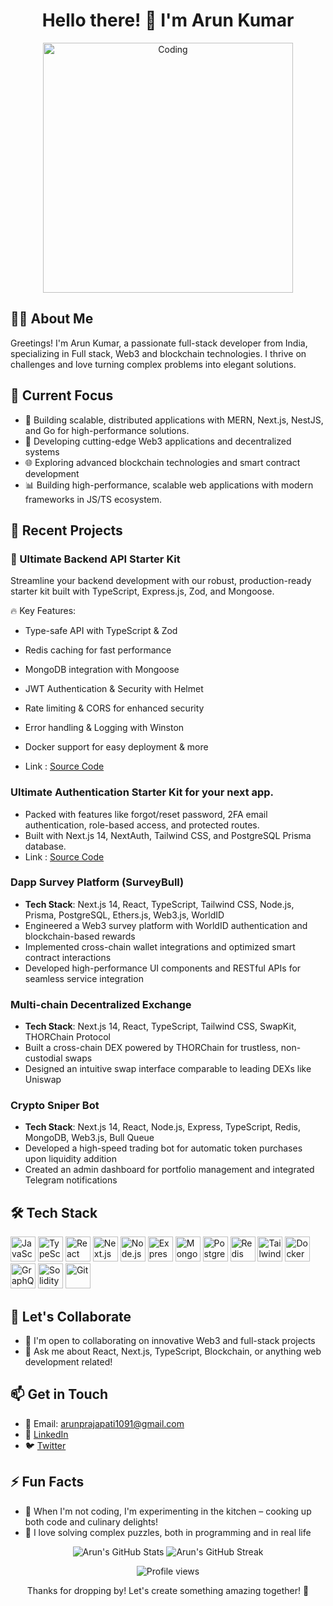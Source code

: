<div align="center">
  <h1>Hello there! 👋 I'm Arun Kumar</h1>
  <img alt="Coding" width="400" src="https://cdn.dribbble.com/users/1162077/screenshots/3848914/programmer.gif">
</div>

## 👨‍💻 About Me

Greetings! I'm Arun Kumar, a passionate full-stack developer from India, specializing in Full stack, Web3 and blockchain technologies. I thrive on challenges and love turning complex problems into elegant solutions.

## 🚀 Current Focus
- 🔭 Building scalable, distributed applications with MERN, Next.js, NestJS, and Go for high-performance solutions.
- 🔭 Developing cutting-edge Web3 applications and decentralized systems
- 🌐 Exploring advanced blockchain technologies and smart contract development
- 📊 Building high-performance, scalable web applications with modern frameworks in JS/TS ecosystem.

## 💼 Recent Projects
### 🚀 Ultimate Backend API Starter Kit
Streamline your backend development with our robust, production-ready starter kit built with TypeScript, Express.js, Zod, and Mongoose.

🔥 Key Features:
- Type-safe API with TypeScript & Zod
- Redis caching for fast performance
- MongoDB integration with Mongoose
- JWT Authentication & Security with Helmet
- Rate limiting & CORS for enhanced security
- Error handling & Logging with Winston
- Docker support for easy deployment
 & more

- Link : [Source Code](https://github.com/arunkumar201/next-auth-kit)

### Ultimate Authentication Starter Kit for your next app.
- Packed with features like forgot/reset password, 2FA email authentication, role-based access, and protected routes.
- Built with Next.js 14, NextAuth, Tailwind CSS, and PostgreSQL Prisma database. 
- Link : [Source Code](https://github.com/arunkumar201/rest-api-using-ts)
  
### Dapp Survey Platform (SurveyBull) 
- **Tech Stack**: Next.js 14, React, TypeScript, Tailwind CSS, Node.js, Prisma, PostgreSQL, Ethers.js, Web3.js, WorldID
- Engineered a Web3 survey platform with WorldID authentication and blockchain-based rewards
- Implemented cross-chain wallet integrations and optimized smart contract interactions
- Developed high-performance UI components and RESTful APIs for seamless service integration

### Multi-chain Decentralized Exchange
- **Tech Stack**: Next.js 14, React, TypeScript, Tailwind CSS, SwapKit, THORChain Protocol
- Built a cross-chain DEX powered by THORChain for trustless, non-custodial swaps
- Designed an intuitive swap interface comparable to leading DEXs like Uniswap

### Crypto Sniper Bot 
- **Tech Stack**: Next.js 14, React, Node.js, Express, TypeScript, Redis, MongoDB, Web3.js, Bull Queue
- Developed a high-speed trading bot for automatic token purchases upon liquidity addition
- Created an admin dashboard for portfolio management and integrated Telegram notifications

## 🛠 Tech Stack

<div align="left">
  <img src="https://cdn.jsdelivr.net/gh/devicons/devicon/icons/javascript/javascript-original.svg" height="40" alt="JavaScript" />
  <img src="https://cdn.jsdelivr.net/gh/devicons/devicon/icons/typescript/typescript-original.svg" height="40" alt="TypeScript" />
  <img src="https://cdn.jsdelivr.net/gh/devicons/devicon/icons/react/react-original.svg" height="40" alt="React" />
  <img src="https://skillicons.dev/icons?i=nextjs" height="40" alt="Next.js" />
  <img src="https://cdn.jsdelivr.net/gh/devicons/devicon/icons/nodejs/nodejs-original.svg" height="40" alt="Node.js" />
  <img src="https://skillicons.dev/icons?i=express" height="40" alt="Express" />
  <img src="https://skillicons.dev/icons?i=mongodb" height="40" alt="MongoDB" />
  <img src="https://cdn.jsdelivr.net/gh/devicons/devicon/icons/postgresql/postgresql-original.svg" height="40" alt="PostgreSQL" />
  <img src="https://cdn.jsdelivr.net/gh/devicons/devicon/icons/redis/redis-original.svg" height="40" alt="Redis" />
  <img src="https://skillicons.dev/icons?i=tailwind" height="40" alt="Tailwind CSS" />
  <img src="https://skillicons.dev/icons?i=docker" height="40" alt="Docker" />
  <img src="https://skillicons.dev/icons?i=graphql" height="40" alt="GraphQL" />
  <img src="https://cdn.simpleicons.org/solidity/363636" height="40" alt="Solidity" />
  <img src="https://user-images.githubusercontent.com/25181517/192108372-f71d70ac-7ae6-4c0d-8395-51d8870c2ef0.png" height="40" alt="Git" />
</div>

## 🤝 Let's Collaborate

- 👯 I'm open to collaborating on innovative Web3 and full-stack projects
- 💬 Ask me about React, Next.js, TypeScript, Blockchain, or anything web development related!

## 📫 Get in Touch

- 📧 Email: arunprajapati1091@gmail.com
- 🔗 [LinkedIn](https://www.linkedin.com/in/arunkumarp2020/)
- 🐦 [Twitter](https://x.com/arunkp23)

## ⚡ Fun Facts

- 🍳 When I'm not coding, I'm experimenting in the kitchen – cooking up both code and culinary delights!
- 🧩 I love solving complex puzzles, both in programming and in real life

<div align="center">
  <img src="https://github-readme-stats.vercel.app/api?username=arunkumar201&show_icons=true&theme=radical" alt="Arun's GitHub Stats" />
  <img src="https://github-readme-streak-stats.herokuapp.com/?user=arunkumar201&theme=radical" alt="Arun's GitHub Streak" />
</div>

<p align="center">
  <img src="https://komarev.com/ghpvc/?username=arunkumar201" alt="Profile views" />
</p>

<div align="center">Thanks for dropping by! Let's create something amazing together! 🚀</div>
